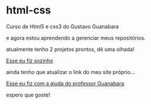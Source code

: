 # html-css
 Curso de Html5 e css3 do Gustavo Guanabara

e agora estou aprendendo a gerenciar meus repositórios.

atualmente tenho 2 projetos prontos, dê uma olhada!

<a href="práticando sozinho">Esse eu fiz sozinho</a>

<p>ainda tenho que atualizar o link do meu site próprio...</p>

<a href="Desafios/Desafio 10 (guiado)/">Esse eu fiz com a ajuda do professor Guanabara</a>

espero que goste!